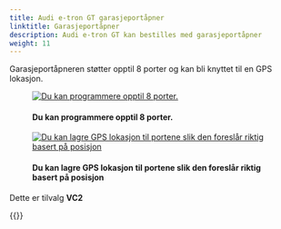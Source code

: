 ```yaml
---
title: Audi e-tron GT garasjeportåpner
linktitle: Garasjeportåpner
description: Audi e-tron GT kan bestilles med garasjeportåpner
weight: 11
---
```

<!-- markdownlint-disable MD033 -->
Garasjeportåpneren støtter opptil 8  porter og kan bli knyttet til en GPS lokasjon.

<figure>
    <a href="https://media.electrichasgoneaudi.net/multimedia/models/e-tron-gt/technology/garagedooropener/opener2.jpg">
        <img src="https://media.electrichasgoneaudi.net/multimedia/models/e-tron-gt/technology/garagedooropener/opener2s.jpg"
        class="img-fluid" alt="Du kan programmere opptil 8 porter." title="Du kan programmere opptil 8 porter.">
    </a>
    <figcaption><h4>Du kan programmere opptil 8 porter.</h4></figcaption>
</figure>

<figure>
    <a href="https://media.electrichasgoneaudi.net/multimedia/models/e-tron-gt/technology/garagedooropener/opener1.jpg">
        <img src="https://media.electrichasgoneaudi.net/multimedia/models/e-tron-gt/technology/garagedooropener/opener1s.jpg"
        class="img-fluid" alt="Du kan lagre GPS lokasjon til portene slik den foreslår riktig basert på posisjon" title="Du kan lagre GPS lokasjon til portene slik den foreslår riktig basert på posisjon">
    </a>
    <figcaption><h4>Du kan lagre GPS lokasjon til portene slik den foreslår riktig basert på posisjon</h4></figcaption>
</figure>

Dette er tilvalg **VC2**

{{<children description="true" />}}
